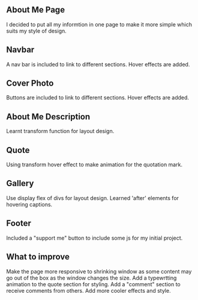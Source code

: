 ## About Me Page
I decided to put all my informtion in one page to make it more simple which suits my style of design.

## Navbar
A nav bar is included to link to different sections.
Hover effects are added. 

## Cover Photo
Buttons are included to link to different sections.
Hover effects are added.


## About Me Description
Learnt transform function for layout design.

## Quote
Using transform hover effect to make animation for the quotation mark.

## Gallery 
Use display flex of divs for layout design.
Learned 'after' elements for hovering captions.

## Footer
Included a "support me" button to include some js for my initial project.

## What to improve
Make the page more responsive to shrinking window as some content may go out of the box as the window changes the size.
Add a typewrtting animation to the quote section for styling.
Add a "comment" section to receive comments from others.
Add more cooler effects and style. 